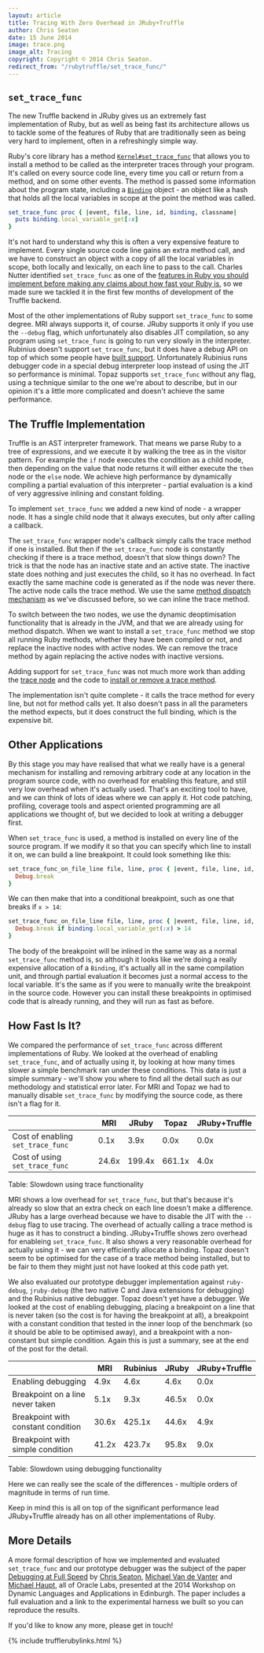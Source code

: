 ```yaml
---
layout: article
title: Tracing With Zero Overhead in JRuby+Truffle
author: Chris Seaton
date: 15 June 2014
image: trace.png
image_alt: Tracing
copyright: Copyright © 2014 Chris Seaton.
redirect_from: "/rubytruffle/set_trace_func/"
---
```


## `set_trace_func`

The new Truffle backend in JRuby gives us an extremely fast implementation of Ruby, but as well as being fast its architecture allows us to tackle some of the features of Ruby that are traditionally seen as being very hard to implement, often in a refreshingly simple way.

Ruby's core library has a method [`Kernel#set_trace_func`](https://ruby-doc.org/core-2.1.2/Kernel.html#method-i-set_trace_func) that allows you to install a method to be called as the interpreter traces through your program. It's called on every source code line, every time you call or return from a method, and on some other events. The method is passed some information about the program state, including a [`Binding`](https://ruby-doc.org/core-2.1.2/Binding.html) object - an object like a hash that holds all the local variables in scope at the point the method was called.

```ruby
set_trace_func proc { |event, file, line, id, binding, classname|
  puts binding.local_variable_get[:x]
}
```

It's not hard to understand why this is often a very expensive feature to implement. Every single source code line gains an extra method call, and we have to construct an object with a copy of all the local variables in scope, both locally and lexically, on each line to pass to the call. Charles Nutter identified `set_trace_func` as one of the [features in Ruby you should implement before making any claims about how fast your Ruby is](http://blog.headius.com/2012/10/so-you-want-to-optimize-ruby.html), so we made sure we tackled it in the first few months of development of the Truffle backend.

Most of the other implementations of Ruby support `set_trace_func` to some degree. MRI always supports it, of course. JRuby supports it only if you use the `--debug` flag, which unfortunately also disables JIT compilation, so any program using `set_trace_func` is going to run very slowly in the interpreter. Rubinius doesn't support `set_trace_func`, but it does have a debug API on top of which some people have [built support](https://github.com/rocky/rbx-tracer). Unfortunately Rubinius runs debugger code in a special debug interpreter loop instead of using the JIT so performance is minimal. Topaz supports `set_trace_func` without any flag, using a technique similar to the one we're about to describe, but in our opinion it's a little more complicated and doesn't achieve the same performance.

## The Truffle Implementation

Truffle is an AST interpreter framework. That means we parse Ruby to a tree of expressions, and we execute it by walking the tree as in the visitor pattern. For example the `if` node executes the condition as a child node, then depending on the value that node returns it will either execute the `then` node or the `else` node. We achieve high performance by dynamically compiling a partial evaluation of this interpreter - partial evaluation is a kind of very aggressive inlining and constant folding.

To implement `set_trace_func` we added a new kind of node - a wrapper node. It has a single child node that it always executes, but only after calling a callback.

The `set_trace_func` wrapper node's callback simply calls the trace method if one is installed. But then if the `set_trace_func` node is constantly checking if there is a trace method, doesn't that slow things down? The trick is that the node has an inactive state and an active state. The inactive state does nothing and just executes the child, so it has no overhead. In fact exactly the same machine code is generated as if the node was never there. The active node calls the trace method. We use the same [method dispatch mechanism](how-method-dispatch-works-in-jruby-truffle) as we've discussed before, so we can inline the trace method.

To switch between the two nodes, we use the dynamic deoptimisation functionality that is already in the JVM, and that we are already using for method dispatch. When we want to install a `set_trace_func` method we stop all running Ruby methods, whether they have been compiled or not, and replace the inactive nodes with active nodes. We can remove the trace method by again replacing the active nodes with inactive versions.

Adding support for `set_trace_func` was not much more work than adding the [trace node](https://github.com/jruby/jruby/blob/077a4ffb881e62b4d1fab78270a81cc500c0c252/core/src/main/java/org/jruby/truffle/nodes/debug/TraceNode.java) and the code to [install or remove a trace method](https://github.com/jruby/jruby/blob/077a4ffb881e62b4d1fab78270a81cc500c0c252/core/src/main/java/org/jruby/truffle/runtime/subsystems/TraceManager.java).

The implementation isn't quite complete - it calls the trace method for every line, but not for method calls yet. It also doesn't pass in all the parameters the method expects, but it does construct the full binding, which is the expensive bit.

## Other Applications

By this stage you may have realised that what we really have is a general mechanism for installing and removing arbitrary code at any location in the program source code, with no overhead for enabling this feature, and still very low overhead when it's actually used. That's an exciting tool to have, and we can think of lots of ideas where we can apply it. Hot code patching, profiling, coverage tools and aspect oriented programming are all applications we thought of, but we decided to look at writing a debugger first.

When `set_trace_func` is used, a method is installed on every line of the source program. If we modify it so that you can specify which line to install it on, we can build a line breakpoint. It could look something like this:

```ruby
set_trace_func_on_file_line file, line, proc { |event, file, line, id, binding, classname|
  Debug.break
}
```

We can then make that into a conditional breakpoint, such as one that breaks if `x > 14`:

```ruby
set_trace_func_on_file_line file, line, proc { |event, file, line, id, binding, classname|
  Debug.break if binding.local_variable_get(:x) > 14
}
```

The body of the breakpoint will be inlined in the same way as a normal `set_trace_func` method is, so although it looks like we're doing a really expensive allocation of a `Binding`, it's actually all in the same compilation unit, and through partial evaluation it becomes just a normal access to the local variable. It's the same as if you were to manually write the breakpoint in the source code. However you can install these breakpoints in optimised code that is already running, and they will run as fast as before.

## How Fast Is It?

We compared the performance of `set_trace_func` across different implementations of Ruby. We looked at the overhead of enabling `set_trace_func`, and of actually using it, by looking at how many times slower a simple benchmark ran under these conditions. This data is just a simple summary - we'll show you where to find all the detail such as our methodology and statistical error later. For MRI and Topaz we had to manually disable `set_trace_func` by modifying the source code, as there isn't a flag for it.

|                                    | MRI      | JRuby    | Topaz  | JRuby+Truffle |
|------------------------------------|----------|----------|--------|---------------|
| Cost of enabling `set_trace_func`  | 0.1x     | 3.9x     | 0.0x   | 0.0x          |
| Cost of using `set_trace_func`     | 24.6x    | 199.4x   | 661.1x | 4.0x          |

Table: Slowdown using trace functionality

MRI shows a low overhead for `set_trace_func`, but that's because it's already so slow that an extra check on each line doesn't make a difference. JRuby has a large overhead because we have to disable the JIT with the `--debug` flag to use tracing. The overhead of actually calling a trace method is huge as it has to construct a binding. JRuby+Truffle shows zero overhead for enableing `set_trace_func`. It also shows a very reasonable overhead for actually using it - we can very efficiently allocate a binding. Topaz doesn't seem to be optimised for the case of a trace method being installed, but to be fair to them they might just not have looked at this code path yet.

We also evaluated our prototype debugger implementation against `ruby-debug`, `jruby-debug` (the two native C and Java extensions for debugging) and the Rubinius native debugger. Topaz doesn't yet have a debugger. We looked at the cost of enabling debugging, placing a breakpoint on a line that is never taken (so the cost is for having the breakpoint at all), a breakpoint with a constant condition that tested in the inner loop of the benchmark (so it should be able to be optimised away), and a breakpoint with a non-constant but simple condition. Again this is just a summary, see at the end of the post for the detail.

|                                    | MRI      | Rubinius | JRuby  | JRuby+Truffle |
|------------------------------------|----------|----------|--------|---------------|
| Enabling debugging                 | 4.9x     | 4.6x     | 4.6x   | 0.0x          |
| Breakpoint on a line never taken   | 5.1x     | 9.3x     | 46.5x  | 0.0x          |
| Breakpoint with constant condition | 30.6x    | 425.1x   | 44.6x  | 4.9x          |
| Breakpoint with simple condition   | 41.2x    | 423.7x   | 95.8x  | 9.0x          |

Table: Slowdown using debugging functionality

Here we can really see the scale of the differences - multiple orders of magnitude in terms of run time.

Keep in mind this is all on top of the significant performance lead JRuby+Truffle already has on all other implementations of Ruby.

## More Details

A more formal description of how we implemented and evaluated `set_trace_func` and our prototype debugger was the subject of the paper [Debugging at Full Speed](https://www.cristal.univ-lille.fr/dyla14/papers/dyla14-3-Debugging_at_Full_Speed.pdf) by [Chris Seaton](https://chrisseaton.com/), [Michael Van de Vanter](https://vandevanter.net/mlvdv/) and [Michael Haupt](https://labs.oracle.com/pls/apex/f?p=labs:bio:0:44), all of Oracle Labs, presented at the 2014 Workshop on Dynamic Languages and Applications in Edinburgh. The paper includes a full evaluation and a link to the experimental harness we built so you can reproduce the results.

If you'd like to know any more, please get in touch!

{% include trufflerubylinks.html %}
